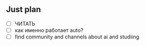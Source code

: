 ## Just plan
- [ ] ЧИТАТЬ
- [ ] как именно работает auto?
- [ ] find community and channels about ai and studiing

